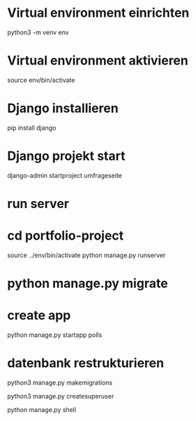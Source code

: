 # Virtual environment einrichten
python3 -m venv env

# Virtual environment aktivieren
source env/bin/activate

# Django installieren
pip install django

# Django projekt start
django-admin startproject umfrageseite

# run server
# cd portfolio-project
source ../env/bin/activate
python manage.py runserver
# python manage.py migrate

# create app
python manage.py startapp polls

# datenbank restrukturieren
python3 manage.py makemigrations

python3 manage.py createsuperuser

python manage.py shell